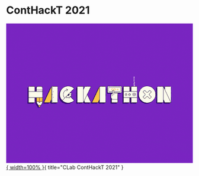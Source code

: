 # ContHackT 2021

[![](pics/hackathon.gif){ width=100% }](http://contaminationlab.unipi.it/conthackt-foodmobilitydigital/){ title="CLab ContHackT 2021" }

